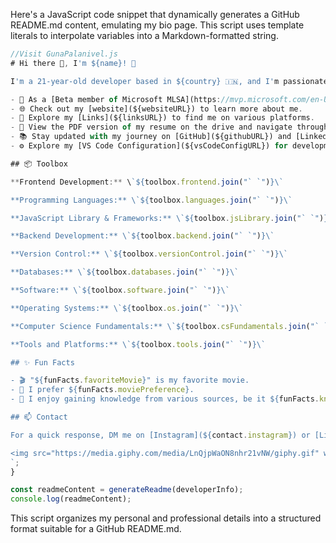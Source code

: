 Here's a JavaScript code snippet that dynamically generates a GitHub README.md content, emulating my bio page. This script uses template literals to interpolate variables into a Markdown-formatted string.

```javascript
//Visit GunaPalanivel.js
# Hi there 👋, I'm ${name}! 🌟

I'm a 21-year-old developer based in ${country} 🇮🇳, and I'm passionate about ${passion}.

- 🌟 As a [Beta member of Microsoft MLSA](https://mvp.microsoft.com/en-US/studentambassadors/profile/e9949081-2982-483b-97a7-c0a8baf88937), driving forward tech innovation.
- 🌐 Check out my [website](${websiteURL}) to learn more about me.
- 🔗 Explore my [Links](${linksURL}) to find me on various platforms.
- 📃 View the PDF version of my resume on the drive and navigate through the links [here](${resumeURL}).
- 📚 Stay updated with my journey on [GitHub](${githubURL}) and [LinkedIn](${linkedinURL}).
- ⚙️ Explore my [VS Code Configuration](${vsCodeConfigURL}) for development optimization.

## 📦 Toolbox

**Frontend Development:** \`${toolbox.frontend.join("` `")}\`

**Programming Languages:** \`${toolbox.languages.join("` `")}\`

**JavaScript Library & Frameworks:** \`${toolbox.jsLibrary.join("` `")}\`

**Backend Development:** \`${toolbox.backend.join("` `")}\`

**Version Control:** \`${toolbox.versionControl.join("` `")}\`

**Databases:** \`${toolbox.databases.join("` `")}\`

**Software:** \`${toolbox.software.join("` `")}\`

**Operating Systems:** \`${toolbox.os.join("` `")}\`

**Computer Science Fundamentals:** \`${toolbox.csFundamentals.join("` `")}\`

**Tools and Platforms:** \`${toolbox.tools.join("` `")}\`

## ✨ Fun Facts

- 🎬 "${funFacts.favoriteMovie}" is my favorite movie.
- 🍿 I prefer ${funFacts.moviePreference}.
- 🧠 I enjoy gaining knowledge from various sources, be it ${funFacts.knowledgeSources.join(", ")}.

## 📫 Contact

For a quick response, DM me on [Instagram](${contact.instagram}) or [LinkedIn](${contact.linkedin}).

<img src="https://media.giphy.com/media/LnQjpWaON8nhr21vNW/giphy.gif" width="60"> <em><b>Let's connect and chat!</b></em>
`;
}

const readmeContent = generateReadme(developerInfo);
console.log(readmeContent);
```

This script organizes my personal and professional details into a structured format suitable for a GitHub README.md.
